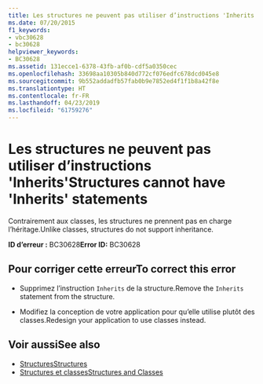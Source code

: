 ```yaml
---
title: Les structures ne peuvent pas utiliser d’instructions 'Inherits'
ms.date: 07/20/2015
f1_keywords:
- vbc30628
- bc30628
helpviewer_keywords:
- BC30628
ms.assetid: 131ecce1-6378-43fb-af0b-cdf5a0350cec
ms.openlocfilehash: 33698aa10305b840d772cf076edfc678dcd045e8
ms.sourcegitcommit: 9b552addadfb57fab0b9e7852ed4f1f1b8a42f8e
ms.translationtype: HT
ms.contentlocale: fr-FR
ms.lasthandoff: 04/23/2019
ms.locfileid: "61759276"
---
```

# <a name="structures-cannot-have-inherits-statements"></a><span data-ttu-id="4687d-102">Les structures ne peuvent pas utiliser d’instructions 'Inherits'</span><span class="sxs-lookup"><span data-stu-id="4687d-102">Structures cannot have 'Inherits' statements</span></span>
<span data-ttu-id="4687d-103">Contrairement aux classes, les structures ne prennent pas en charge l’héritage.</span><span class="sxs-lookup"><span data-stu-id="4687d-103">Unlike classes, structures do not support inheritance.</span></span>  
  
 <span data-ttu-id="4687d-104">**ID d’erreur :** BC30628</span><span class="sxs-lookup"><span data-stu-id="4687d-104">**Error ID:** BC30628</span></span>  
  
## <a name="to-correct-this-error"></a><span data-ttu-id="4687d-105">Pour corriger cette erreur</span><span class="sxs-lookup"><span data-stu-id="4687d-105">To correct this error</span></span>  
  
- <span data-ttu-id="4687d-106">Supprimez l’instruction `Inherits` de la structure.</span><span class="sxs-lookup"><span data-stu-id="4687d-106">Remove the `Inherits` statement from the structure.</span></span>  
  
- <span data-ttu-id="4687d-107">Modifiez la conception de votre application pour qu’elle utilise plutôt des classes.</span><span class="sxs-lookup"><span data-stu-id="4687d-107">Redesign your application to use classes instead.</span></span>  
  
## <a name="see-also"></a><span data-ttu-id="4687d-108">Voir aussi</span><span class="sxs-lookup"><span data-stu-id="4687d-108">See also</span></span>

- [<span data-ttu-id="4687d-109">Structures</span><span class="sxs-lookup"><span data-stu-id="4687d-109">Structures</span></span>](../../visual-basic/programming-guide/language-features/data-types/structures.md)
- [<span data-ttu-id="4687d-110">Structures et classes</span><span class="sxs-lookup"><span data-stu-id="4687d-110">Structures and Classes</span></span>](../../visual-basic/programming-guide/language-features/data-types/structures-and-classes.md)

